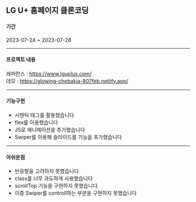 ## LG U+ 홈페이지 클론코딩

#### 기간

2023-07-24 ~ 2023-07-28

---

#### 프로젝트 내용

레퍼런스 : https://www.lguplus.com/
<br> 데모 : https://glowing-chebakia-807feb.netlify.app/

---

#### 기능구현

- 시멘틱 태그를 활용했습니다
- flex를 이용했습니다
- JS로 애니메이션을 추가했습니다
- Swiper를 이용해 슬라이드를 기능을 추가했습니다

---

#### 아쉬운점

- 반응형을 고려하지 못했습니다
- class를 너무 과도하게 사용했습니다
- scrollTop 기능을 구현하지 못했습니다
- 이중 Swiper를 controll하는 부분을 구현하지 못했습니다
